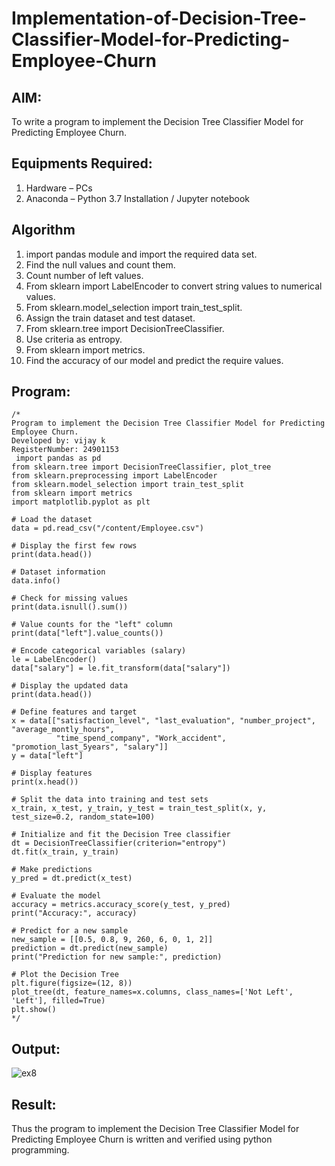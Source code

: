 # Implementation-of-Decision-Tree-Classifier-Model-for-Predicting-Employee-Churn

## AIM:
To write a program to implement the Decision Tree Classifier Model for Predicting Employee Churn.

## Equipments Required:
1. Hardware – PCs
2. Anaconda – Python 3.7 Installation / Jupyter notebook

## Algorithm
1. import pandas module and import the required data set.
2. Find the null values and count them.
3. Count number of left values.
4. From sklearn import LabelEncoder to convert string values to numerical values.
5. From sklearn.model_selection import train_test_split.
6. Assign the train dataset and test dataset.
7. From sklearn.tree import DecisionTreeClassifier.
8. Use criteria as entropy.
9. From sklearn import metrics.
10. Find the accuracy of our model and predict the require values.

## Program:
```
/*
Program to implement the Decision Tree Classifier Model for Predicting Employee Churn.
Developed by: vijay k
RegisterNumber: 24901153
 import pandas as pd
from sklearn.tree import DecisionTreeClassifier, plot_tree
from sklearn.preprocessing import LabelEncoder
from sklearn.model_selection import train_test_split
from sklearn import metrics
import matplotlib.pyplot as plt

# Load the dataset
data = pd.read_csv("/content/Employee.csv")

# Display the first few rows
print(data.head())

# Dataset information
data.info()

# Check for missing values
print(data.isnull().sum())

# Value counts for the "left" column
print(data["left"].value_counts())

# Encode categorical variables (salary)
le = LabelEncoder()
data["salary"] = le.fit_transform(data["salary"])

# Display the updated data
print(data.head())

# Define features and target
x = data[["satisfaction_level", "last_evaluation", "number_project", "average_montly_hours",
          "time_spend_company", "Work_accident", "promotion_last_5years", "salary"]]
y = data["left"]

# Display features
print(x.head())

# Split the data into training and test sets
x_train, x_test, y_train, y_test = train_test_split(x, y, test_size=0.2, random_state=100)

# Initialize and fit the Decision Tree classifier
dt = DecisionTreeClassifier(criterion="entropy")
dt.fit(x_train, y_train)

# Make predictions
y_pred = dt.predict(x_test)

# Evaluate the model
accuracy = metrics.accuracy_score(y_test, y_pred)
print("Accuracy:", accuracy)

# Predict for a new sample
new_sample = [[0.5, 0.8, 9, 260, 6, 0, 1, 2]]
prediction = dt.predict(new_sample)
print("Prediction for new sample:", prediction)

# Plot the Decision Tree
plt.figure(figsize=(12, 8))
plot_tree(dt, feature_names=x.columns, class_names=['Not Left', 'Left'], filled=True)
plt.show() 
*/
```

## Output:
![ex8](https://github.com/user-attachments/assets/10ebfff5-7071-43c1-b761-0bbec0490d55)



## Result:
Thus the program to implement the  Decision Tree Classifier Model for Predicting Employee Churn is written and verified using python programming.
